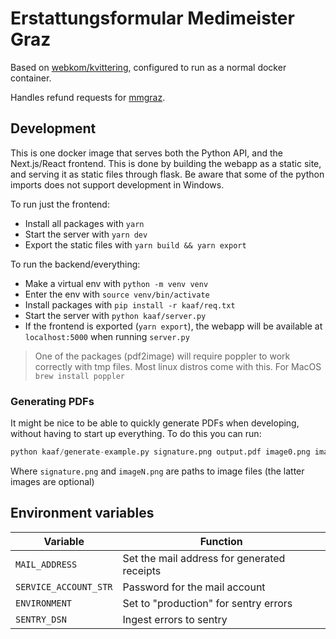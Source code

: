 # Erstattungsformular Medimeister Graz
Based on [webkom/kvittering](https://github.com/webkom/kvittering), configured to run as a normal docker container.

Handles refund requests for [mmgraz](https://medimeistergraz.org).

## Development

This is one docker image that serves both the Python API, and the Next.js/React frontend. This is done by building the webapp as a static site, and serving it as static files through flask. Be aware that some of the python imports does not support development in Windows.

To run just the frontend:

- Install all packages with `yarn`
- Start the server with `yarn dev`
- Export the static files with `yarn build && yarn export`

To run the backend/everything:

- Make a virtual env with `python -m venv venv`
- Enter the env with `source venv/bin/activate`
- Install packages with `pip install -r kaaf/req.txt`
- Start the server with `python kaaf/server.py`
- If the frontend is exported (`yarn export`), the webapp will be available at `localhost:5000` when running `server.py`

> One of the packages (pdf2image) will require poppler to work correctly with tmp files. Most linux distros come with this.
> For MacOS `brew install poppler`

### Generating PDFs

It might be nice to be able to quickly generate PDFs when developing, without having to start up everything. To do this you can run:

```python
python kaaf/generate-example.py signature.png output.pdf image0.png image1.png ...
```

Where `signature.png` and `imageN.png` are paths to image files (the latter images are optional)

## Environment variables

| Variable              | Function                                    |
| --------------------- | ------------------------------------------- |
| `MAIL_ADDRESS`        | Set the mail address for generated receipts |
| `SERVICE_ACCOUNT_STR` | Password for the mail account               |
| `ENVIRONMENT`         | Set to "production" for sentry errors       |
| `SENTRY_DSN`          | Ingest errors to sentry                     |
